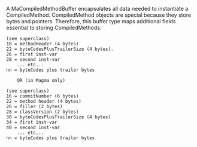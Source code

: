 A MaCompiledMethodBuffer encapsulates all data needed to instantiate a CompiledMethod.  CompiledMethod objects are special because they store bytes and pointers.  Therefore, this buffer type maps additional fields essential to storing CompiledMethods.

	(see superclass)
	18 = methodHeader (4 bytes)
	22 = byteCodesPlusTrailerSize (4 bytes).
	26 = first inst-var
	28 = second inst-var
		... etc...
	nn = byteCodes plus trailer bytes

		OR (in Magma only)

	(see superclass)
	16 = commitNumber (6 bytes)
	22 = method header (4 bytes)
	26 = filler (2 bytes)
	28 = classVersion (2 bytes)
	30 = byteCodesPlusTrailerSize (4 bytes)
	34 = first inst-var
	40 = second inst-var
		... etc...
	nn = byteCodes plus trailer bytes
